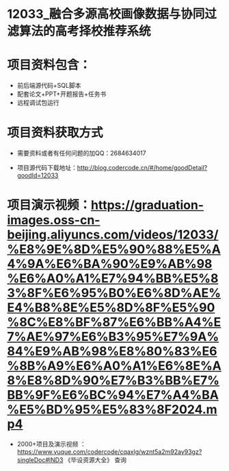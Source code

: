 
 #  12033_融合多源高校画像数据与协同过滤算法的高考择校推荐系统
 
 #  项目资料包含：
 *  前后端源代码+SQL脚本
 *  配套论文+PPT+开题报告+任务书
 *  远程调试包运行

 #  项目资料获取方式
 *  需要资料或者有任何问题的加QQ：2684634017

 *  项目源代码下载地址：http://blog.codercode.cn/#/home/goodDetail?goodId=12033
   
 #  项目演示视频：https://graduation-images.oss-cn-beijing.aliyuncs.com/videos/12033/%E8%9E%8D%E5%90%88%E5%A4%9A%E6%BA%90%E9%AB%98%E6%A0%A1%E7%94%BB%E5%83%8F%E6%95%B0%E6%8D%AE%E4%B8%8E%E5%8D%8F%E5%90%8C%E8%BF%87%E6%BB%A4%E7%AE%97%E6%B3%95%E7%9A%84%E9%AB%98%E8%80%83%E6%8B%A9%E6%A0%A1%E6%8E%A8%E8%8D%90%E7%B3%BB%E7%BB%9F%E6%BC%94%E7%A4%BA%E5%BD%95%E5%83%8F2024.mp4
          
 *  2000+项目及演示视频 ：https://www.yuque.com/codercode/cqaxlg/wznt5a2m92ay93gz?singleDoc#lND3 《毕设资源大全》
   查询
